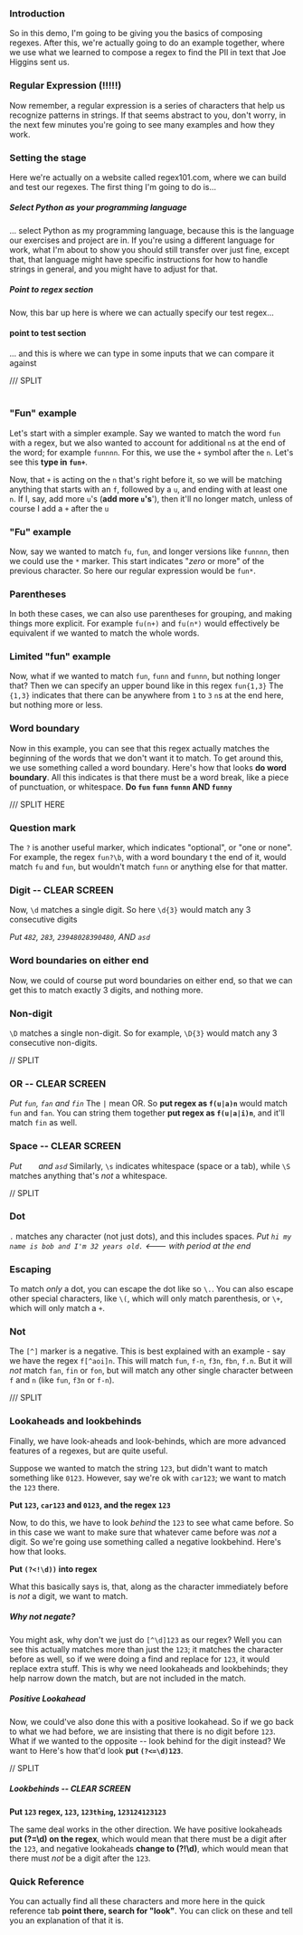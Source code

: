 ### Introduction

So in this demo, I'm going to be giving you the basics of composing regexes. After this, we're actually going to do an example together, where we use what we learned to compose a regex to find the PII in text that Joe Higgins sent us.

### Regular Expression (!!!!!)

Now remember, a regular expression is a series of characters that help us recognize patterns in strings. If that seems abstract to you, don't worry, in the next few minutes you're going to see many examples and how they work.

### Setting the stage

Here we're actually on a website called regex101.com, where we can build and test our regexes. The first thing I'm going to do is...


##### Select Python as your programming language
... select Python as my programming language, because this is the language our exercises and project are in. If you're using a different language for work, what I'm about to show you should still transfer over just fine, except that, that language might have specific instructions for how to handle strings in general, and you might have to adjust for that.

##### Point to regex section
Now, this bar up here is where we can actually specify our test regex...


#### point to test section
... and this is where we can type in some inputs that we can compare it against

/// SPLIT
# 
### "Fun" example
Let's start with a simpler example. Say we wanted to match the word `fun` with a regex, but we also wanted to account for additional `n`s at the end of the word; for example `funnnn`.
For this, we use the `+` symbol after the `n`. Let's see this **type in `fun+`**.

Now, that `+` is acting on the `n` that's right before it, so we will be matching anything that starts with an `f`, followed by a `u`, and ending with at least one `n`. If I, say, add more `u`'s (**add more `u`'s**'), then it'll no longer match, unless of course I add a `+` after the `u`


### "Fu" example
Now, say we wanted to match  `fu`, `fun`, and longer versions like `funnnn`, then we could use the `*` marker. This start indicates "*zero* or more" of the previous character. So here our regular expression would be `fun*`.


### Parentheses
In both these cases, we can also use parentheses for grouping, and making things more explicit. For example `fu(n+)` and `fu(n*)` would effectively be equivalent if we wanted to match the whole words.


### Limited "fun" example
Now, what if we wanted to match `fun`, `funn` and `funnn`, but nothing longer that? Then we can specify an upper bound like in this regex `fun{1,3}` The `{1,3}` indicates that there can be anywhere from `1` to `3` `n`s at the end here, but nothing more or less.

### Word boundary
Now in this example, you can see that this regex actually matches the beginning of the words that we don't want it to match. To get around this, we use something called a word boundary. Here's how that looks **do word boundary**. All this indicates is that there must be a word break, like a piece of punctuation, or whitespace. **Do `fun` `funn` `funnn` AND `funny`**

/// SPLIT HERE

### Question mark
The `?` is another useful marker, which indicates "optional", or "one or none". For example, the regex `fun?\b`, with a word boundary t the end of it, would match `fu` and `fun`, but wouldn't match `funn` or anything else for that matter.


### Digit -- CLEAR SCREEN
Now, `\d` matches a single digit. So here `\d{3}` would match any 3 consecutive digits

*Put `482`, `283`, `23948028390480`, AND `asd`*

### Word boundaries on either end
Now, we could of course put word boundaries on either end, so that we can get this to match exactly 3 digits, and nothing more.


### Non-digit
`\D` matches a single non-digit. So for example, `\D{3}` would match any 3 consecutive non-digits.

// SPLIT

### OR -- CLEAR SCREEN
*Put `fun`, `fan` and `fin`*
The `|` mean OR. So **put regex as `f(u|a)n`** would match `fun` and `fan`. You can string them together **put regex as `f(u|a|i)n`**, and it'll match `fin` as well.

### Space -- CLEAR SCREEN
*Put `   ` and `asd`*
Similarly, `\s` indicates whitespace (space or a tab), while `\S` matches anything that's *not* a whitespace.

// SPLIT

### Dot
`.` matches any character (not just dots), and this includes spaces.
*Put `hi my name is bob and I'm 32 years old.` <--- with period at the end*

### Escaping
 To match *only* a dot, you can escape the dot like so `\.`. You can also escape other special characters, like `\(`, which will only match parenthesis, or `\+`, which will only match a `+`.

### Not
The `[^]` marker is a negative. This is best explained with an example - say we have the regex `f[^aoi]n`. This will match `fun`, `f-n`, `f3n`, `fbn`, `f.n`. But it will *not* match `fan`, `fin` or `fon`, but will match any other single character between `f` and `n` (like `fun`, `f3n` or `f-n`).

/// SPLIT

### Lookaheads and lookbehinds
Finally, we have look-aheads and look-behinds, which are more advanced features of a regexes, but are quite useful.

Suppose we wanted to match the string `123`, but didn't want to match something like `0123`. However, say we're ok with `car123`; we want to match the `123` there.

**Put `123`, `car123` and `0123`, and the regex `123`**

Now, to do this, we have to look _behind_ the `123` to see what came before. So in this case we want to make sure that whatever came before was _not_ a digit. So we're going use something called a negative lookbehind. Here's how that looks.

**Put `(?<!\d))` into regex**

What this basically says is, that, along as the character immediately before is _not_ a digit, we want to match.

##### Why not negate?

You might ask, why don't we just do `[^\d]123` as our regex? Well you can see this actually matches more than just the `123`; it matches the character before as well, so if we were doing a find and replace for `123`, it would replace extra stuff. This is why we need lookaheads and lookbehinds; they help narrow down the match, but are not included in the match.

##### Positive Lookahead

Now, we could've also done this with a positive lookahead. So if we go back to what we had before, we are insisting that there is no digit before `123`. What if we wanted to the opposite -- look behind for the digit instead? We want to Here's how that'd look **put `(?<=\d)123`**.

// SPLIT

##### Lookbehinds -- CLEAR SCREEN

**Put `123` regex, `123`, `123thing`, `123124123123`**

The same deal works in the other direction. We have positive lookaheads **put (?=\d) on the regex**, which would mean that there must be a digit after the `123`, and negative lookaheads **change to (?!\d)**, which would mean that there must _not_ be a digit after the `123`.

### Quick Reference
You can actually find all these characters and more here in the quick reference tab **point there, search for "look"**. You can click on these and tell you an explanation of that it is.
